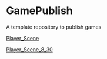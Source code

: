# GamePublish
A template repository to publish games

[Player_Scene](player_scene)

[Player_Scene_8_30](player_scene_8_30)

